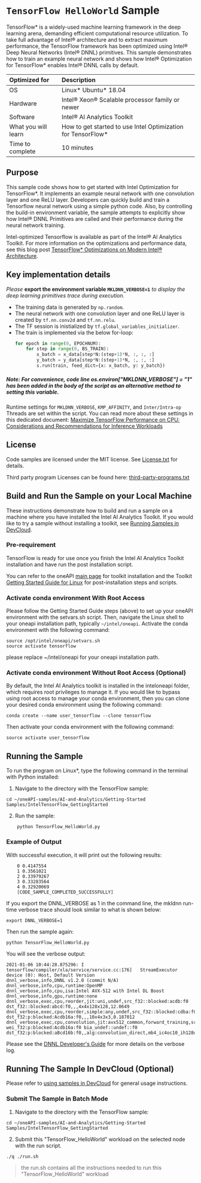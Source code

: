 ﻿# `TensorFlow HelloWorld` Sample
TensorFlow* is a widely-used machine learning framework in the deep learning arena, demanding efficient computational resource utilization. To take full advantage of Intel® architecture and to extract maximum performance, the TensorFlow framework has been optimized using Intel® Deep Neural Networks (Intel® DNNL) primitives. This sample demonstrates how to train an example neural network and shows how Intel® Optimization for TensorFlow* enables Intel® DNNL calls by default. 

| Optimized for                       | Description
|:---                               |:---
| OS                                | Linux* Ubuntu* 18.04 
| Hardware                          | Intel® Xeon® Scalable processor family or newer
| Software                          | Intel® AI Analytics Toolkit
| What you will learn               | How to get started to use Intel Optimization for TensorFlow*
| Time to complete                  | 10 minutes

## Purpose
This sample code shows how to get started with Intel Optimization for TensorFlow*. It implements an example neural network with one convolution layer and one ReLU layer. Developers can quickly build and train a Tensorflow neural network using a simple python code. Also, by controlling the build-in environment variable, the sample attempts to explicitly show how Intel® DNNL Primitives are called and their performance during the neural network training. 

Intel-optimized Tensorflow is available as part of the Intel® AI Analytics Toolkit. For more information on the optimizations and performance data, see this blog post [TensorFlow* Optimizations on Modern Intel® Architecture](https://software.intel.com/content/www/us/en/develop/articles/tensorflow-optimizations-on-modern-intel-architecture.html).

## Key implementation details
*Please* **export the environment variable `MKLDNN_VERBOSE=1`** *to display the deep learning primitives trace during execution.*

 - The training data is generated by `np.random`. 
 - The neural network with one convolution layer and one ReLU layer is created by `tf.nn.conv2d` and `tf.nn.relu`.
 - The TF session is inistialized by `tf.global_variables_initializer`.
 - The train is implemented via the below for-loop: 
    ```python
    for epoch in range(0, EPOCHNUM):
        for step in range(0, BS_TRAIN):
            x_batch = x_data[step*N:(step+1)*N, :, :, :]
            y_batch = y_data[step*N:(step+1)*N, :, :, :]
            s.run(train, feed_dict={x: x_batch, y: y_batch})
    ```
    
##### Note: For convenience, code line os.environ["MKLDNN_VERBOSE"] = "1" has been added in the body of the script as an alternative method to setting this variable.

Runtime settings for `MKLDNN_VERBOSE`, `KMP_AFFINITY`, and `Inter/Intra-op` Threads are set within the script. You can read more about these settings in this dedicated document: [Maximize TensorFlow Performance on CPU: Considerations and Recommendations for Inference Workloads](https://software.intel.com/en-us/articles/maximize-tensorflow-performance-on-cpu-considerations-and-recommendations-for-inference) 
    
## License
Code samples are licensed under the MIT license. See
[License.txt](https://github.com/oneapi-src/oneAPI-samples/blob/master/License.txt) for details.

Third party program Licenses can be found here: [third-party-programs.txt](https://github.com/oneapi-src/oneAPI-samples/blob/master/third-party-programs.txt)

## Build and Run the Sample on your Local Machine

These instructions demonstrate how to build and run a sample on a machine where you have installed the Intel AI Analytics Toolkit. If you would like to try a sample without installing a toolkit, see [Running Samples in DevCloud](#running-samples-in-devcloud).

### Pre-requirement

TensorFlow is ready for use once you finish the Intel AI Analytics Toolkit installation and have run the post installation script.

You can refer to the oneAPI [main page](https://software.intel.com/en-us/oneapi) for toolkit installation and the Toolkit [Getting Started Guide for Linux](https://software.intel.com/en-us/get-started-with-intel-oneapi-linux-get-started-with-the-intel-ai-analytics-toolkit) for post-installation steps and scripts.

### Activate conda environment With Root Access

Please follow the Getting Started Guide steps (above) to set up your oneAPI environment with the setvars.sh script. Then, navigate the Linux shell to your oneapi installation path, typically `~/intel/oneapi`. Activate the conda environment with the following command:

```
source /opt/intel/oneapi/setvars.sh
source activate tensorflow
```

please replace ~/intel/oneapi for your oneapi installation path.

### Activate conda environment Without Root Access (Optional)

By default, the Intel AI Analytics toolkit is installed in the inteloneapi folder, which requires root privileges to manage it. If you would like to bypass using root access to manage your conda environment, then you can clone your desired conda environment using the following command:

```
conda create --name user_tensorflow --clone tensorflow
```

Then activate your conda environment with the following command:

```
source activate user_tensorflow
```

## Running the Sample

To run the program on Linux*, type the following command in the terminal with Python installed:

1. Navigate to the directory with the TensorFlow sample:

```
cd ~/oneAPI-samples/AI-and-Analytics/Getting-Started Samples/IntelTensorFlow_GettingStarted
```
2. Run the sample:

```
    python TensorFlow_HelloWorld.py
```
### Example of Output
With successful execution, it will print out the following results:

```
    0 0.4147554
    1 0.3561021
    2 0.33979267
    3 0.33283564
    4 0.32920069
    [CODE_SAMPLE_COMPLETED_SUCCESSFULLY] 
```

If you export the DNNL_VERBOSE as 1 in the command line, the mkldnn run-time verbose trace should look similar to what is shown below:
```
export DNNL_VERBOSE=1
```
Then run the sample again:
```
python TensorFlow_HelloWorld.py
```
You will see the verbose output:
```
2021-01-06 10:44:28.875296: I tensorflow/compiler/xla/service/service.cc:176]   StreamExecutor device (0): Host, Default Version
dnnl_verbose,info,DNNL v1.2.0 (commit N/A)
dnnl_verbose,info,cpu,runtime:OpenMP
dnnl_verbose,info,cpu,isa:Intel AVX-512 with Intel DL Boost
dnnl_verbose,info,gpu,runtime:none
dnnl_verbose,exec,cpu,reorder,jit:uni,undef,src_f32::blocked:acdb:f0 dst_f32::blocked:abcd:f0,,,4x4x128x128,12.0649
dnnl_verbose,exec,cpu,reorder,simple:any,undef,src_f32::blocked:cdba:f0 dst_f32:p:blocked:Acdb16a:f0,,,10x4x3x3,0.187012
dnnl_verbose,exec,cpu,convolution,jit:avx512_common,forward_training,src_f32::blocked:abcd:f0 wei_f32:p:blocked:Acdb16a:f0 bia_undef::undef::f0 dst_f32:p:blocked:aBcd16b:f0,,alg:convolution_direct,mb4_ic4oc10_ih128oh128kh3sh1dh0ph1_iw128ow128kw3sw1dw0pw1,0.266113
```
Please see the [DNNL Developer's Guide](https://intel.github.io/mkl-dnn/dev_guide_verbose.html) for more details on the verbose log. 

## Running The Sample In DevCloud (Optional)

Please refer to [using samples in DevCloud](https://github.com/intel-ai-tce/oneAPI-samples/blob/devcloud/AI-and-Analytics/README.md#using-samples-in-intel-oneapi-devcloud) for general usage instructions.

### Submit The Sample in Batch Mode

1.	Navigate to the directory with the TensorFlow sample:
```
cd ~/oneAPI-samples/AI-and-Analytics/Getting-Started Samples/IntelTensorFlow_GettingStarted
```
2. Submit this "TensorFlow_HelloWorld" workload on the selected node with the run script.
```
./q ./run.sh
```
> the run.sh contains all the instructions needed to run this "TensorFlow_HelloWorld" workload




